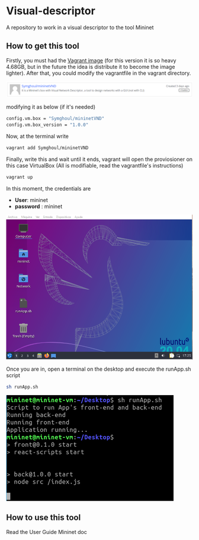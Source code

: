 # Visual-descriptor #
A repository to work in a visual descriptor to the tool Mininet

## How to get this tool
Firstly, you must had the [Vagrant image](https://app.vagrantup.com/boxes/search?utf8=%E2%9C%93&sort=downloads&provider=&q=Symghoul) (for this version it is so heavy 4.68GB, but in the future the idea is distribute it to become the image lighter).
After that, you could modify the vagrantfile in the vagrant directory.

![Vagrant image](./resources/readme/vagrant_image.png)

modifying it as below (if it's needed)
```sh
config.vm.box = "Symghoul/mininetVND"
config.vm.box_version = "1.0.0"
```

Now, at the terminal write
```sh
vagrant add Symghoul/mininetVND
```

Finally, write this and wait until it ends, vagrant will open the proviosioner on this case VirtualBox (All is modifiable, read the vagrantfile's instructions) 
```sh
vagrant up
```

In this moment, the credentials are
- **User**: mininet
- **password** : mininet

![Mininet desktop](./resources/readme/Mininet_desktop.png)

Once you are in, open a terminal on the desktop and execute the runApp.sh script 
```sh
sh runApp.sh
```
![Mininet_Terminal](./resources/readme/mininet_Terminal.png)

## How to use this tool ##
Read the User Guide Mininet doc

